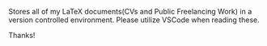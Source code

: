 Stores all of my LaTeX documents(CVs and Public Freelancing Work) in a version controlled environment. Please utilize VSCode when reading these.


Thanks!
